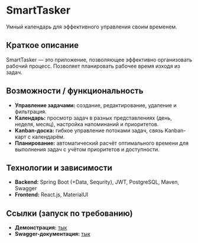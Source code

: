# SmartTasker 
Умный календарь для эффективного управления своим временем.

## Краткое описание
SmartTasker — это приложение, позволяющее эффективно организовать рабочий процесс. Позволяет планировать рабочее время изходя из задач.    

## Возможности / функциональность
 - **Управление задачами:** создание, редактирование, удаление и фильтрация.
 - **Календарь:** просмотр задач в разных представлениях (день, неделя, месяц), настройка напоминаний и приоритетов.
 - **Kanban-доска:** гибкое управление потоками задач, связь Kanban-карт с календарём.
 - **Планирование:** автоматический расчёт оптимального времени для выполнения задач с учётом приоритетов и доступности.


## Технологии и зависимости  
 - **Backend:** Spring Boot (+Data, Sequrity), JWT, PostgreSQL, Maven, Swagger
 - **Frontend:** React.js, MaterialUI

## Ссылки (запуск по требованию)
 - **Демонстрация:** [тык](http://188.134.94.41:32811/)
 - **Swagger-документация:** [тык](http://188.134.94.41:32811/swagger-ui/index.html#/)

